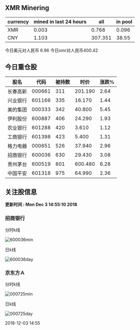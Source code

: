 ## XMR Minering

|currency|mined in last 24 hours|all|in pool|
|---|---|---|---|
|XMR|0.003|0.768|0.096|
|CNY|1.103|307.351|38.55|

今日美元对人民币 6.96	今日xmr对人民币400.42


## 今日重仓股 

|股名|代码|被持数|时价|涨跌%|
|---|---|---|---|---|
|长春高新|000661|311|201.190|2.64|
|兴业银行|601166|335|16.170|1.44|
|美的集团|000333|342|40.800|5.45|
|伊利股份|600887|406|24.290|1.93|
|农业银行|601288|420|3.610|1.12|
|工商银行|601398|423|5.400|1.31|
|格力电器|000651|526|37.940|2.96|
|招商银行|600036|630|29.430|3.08|
|贵州茅台|600519|801|600.480|6.28|
|中国平安|601318|975|64.990|2.36|

## 关注股信息
**更新时间 : Mon Dec  3 14:55:10 2018**
### 招商银行 
分时k线

![600036min](http://image.sinajs.cn/newchart/min/n/sh600036.gif)

日k线

![600036day](http://image.sinajs.cn/newchart/daily/n/sh600036.gif)

### 京东方Ａ 
分时k线

![000725min](http://image.sinajs.cn/newchart/min/n/sz000725.gif)

日k线

![000725day](http://image.sinajs.cn/newchart/daily/n/sz000725.gif)

2018-12-03 14:55